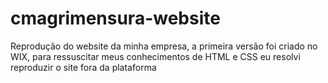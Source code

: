 # cmagrimensura-website
Reprodução do website da minha empresa, a primeira versão foi criado no WIX, para ressuscitar meus conhecimentos de HTML e CSS eu resolvi reproduzir o site fora da plataforma
